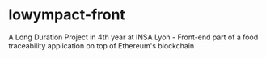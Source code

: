 # lowympact-front
A Long Duration Project in 4th year at INSA Lyon - Front-end part of a food traceability application on top of Ethereum's blockchain
